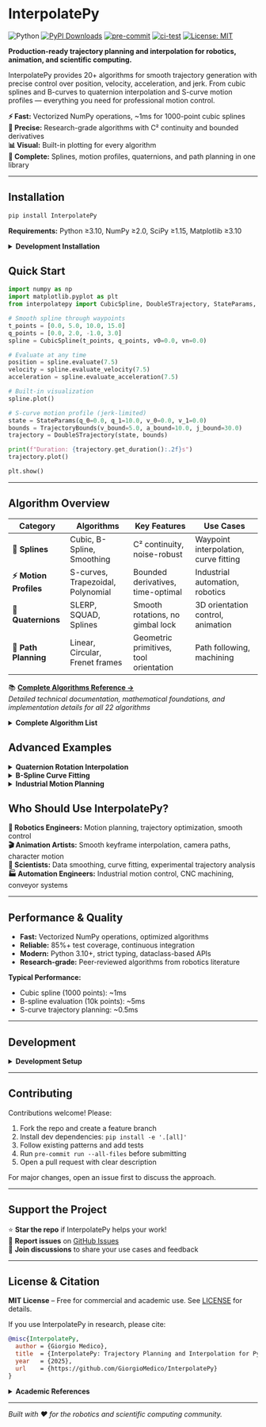 # InterpolatePy

![Python](https://img.shields.io/badge/python-3.10+-blue)
[![PyPI Downloads](https://static.pepy.tech/badge/interpolatepy)](https://pepy.tech/projects/interpolatepy)
[![pre-commit](https://github.com/GiorgioMedico/InterpolatePy/actions/workflows/pre-commit.yml/badge.svg)](https://github.com/GiorgioMedico/InterpolatePy/actions/workflows/pre-commit.yml)
[![ci-test](https://github.com/GiorgioMedico/InterpolatePy/actions/workflows/test.yml/badge.svg)](https://github.com/GiorgioMedico/InterpolatePy/actions/workflows/test.yml)
[![License: MIT](https://img.shields.io/badge/License-MIT-yellow.svg)](https://opensource.org/licenses/MIT)

**Production-ready trajectory planning and interpolation for robotics, animation, and scientific computing.**

InterpolatePy provides 20+ algorithms for smooth trajectory generation with precise control over position, velocity, acceleration, and jerk. From cubic splines and B-curves to quaternion interpolation and S-curve motion profiles — everything you need for professional motion control.

**⚡ Fast:** Vectorized NumPy operations, ~1ms for 1000-point cubic splines  
**🎯 Precise:** Research-grade algorithms with C² continuity and bounded derivatives  
**📊 Visual:** Built-in plotting for every algorithm  
**🔧 Complete:** Splines, motion profiles, quaternions, and path planning in one library

---

## Installation

```bash
pip install InterpolatePy
```

**Requirements:** Python ≥3.10, NumPy ≥2.0, SciPy ≥1.15, Matplotlib ≥3.10

<details>
<summary><strong>Development Installation</strong></summary>

```bash
git clone https://github.com/GiorgioMedico/InterpolatePy.git
cd InterpolatePy
pip install -e '.[all]'  # Includes testing and development tools
```
</details>

## Quick Start

```python
import numpy as np
import matplotlib.pyplot as plt
from interpolatepy import CubicSpline, DoubleSTrajectory, StateParams, TrajectoryBounds

# Smooth spline through waypoints
t_points = [0.0, 5.0, 10.0, 15.0]
q_points = [0.0, 2.0, -1.0, 3.0]
spline = CubicSpline(t_points, q_points, v0=0.0, vn=0.0)

# Evaluate at any time
position = spline.evaluate(7.5)
velocity = spline.evaluate_velocity(7.5)
acceleration = spline.evaluate_acceleration(7.5)

# Built-in visualization
spline.plot()

# S-curve motion profile (jerk-limited)
state = StateParams(q_0=0.0, q_1=10.0, v_0=0.0, v_1=0.0)
bounds = TrajectoryBounds(v_bound=5.0, a_bound=10.0, j_bound=30.0)
trajectory = DoubleSTrajectory(state, bounds)

print(f"Duration: {trajectory.get_duration():.2f}s")
trajectory.plot()

plt.show()
```

---

## Algorithm Overview

| Category | Algorithms | Key Features | Use Cases |
|----------|------------|--------------|-----------|
| **🔵 Splines** | Cubic, B-Spline, Smoothing | C² continuity, noise-robust | Waypoint interpolation, curve fitting |
| **⚡ Motion Profiles** | S-curves, Trapezoidal, Polynomial | Bounded derivatives, time-optimal | Industrial automation, robotics |
| **🔄 Quaternions** | SLERP, SQUAD, Splines | Smooth rotations, no gimbal lock | 3D orientation control, animation |
| **🎯 Path Planning** | Linear, Circular, Frenet frames | Geometric primitives, tool orientation | Path following, machining |

📚 **[Complete Algorithms Reference →](ALGORITHMS.md)**  
*Detailed technical documentation, mathematical foundations, and implementation details for all 22 algorithms*

<details>
<summary><strong>Complete Algorithm List</strong></summary>

### Spline Interpolation
- `CubicSpline` – Natural cubic splines with boundary conditions
- `CubicSmoothingSpline` – Noise-robust splines with smoothing parameter  
- `CubicSplineWithAcceleration1/2` – Bounded acceleration constraints
- `BSpline` – General B-spline curves with configurable degree
- `ApproximationBSpline`, `CubicBSpline`, `InterpolationBSpline`, `SmoothingCubicBSpline`

### Motion Profiles
- `DoubleSTrajectory` – S-curve profiles with bounded jerk
- `TrapezoidalTrajectory` – Classic trapezoidal velocity profiles
- `PolynomialTrajectory` – 3rd, 5th, 7th order polynomials
- `LinearPolyParabolicTrajectory` – Linear segments with parabolic blends

### Quaternion Interpolation  
- `Quaternion` – Core quaternion operations with SLERP
- `QuaternionSpline` – C²-continuous rotation trajectories
- `SquadC2` – Enhanced SQUAD with zero-clamped boundaries
- `LogQuaternion` – Logarithmic quaternion methods

### Path Planning & Utilities
- `SimpleLinearPath`, `SimpleCircularPath` – 3D geometric primitives
- `FrenetFrame` – Frenet-Serret frame computation along curves
- `LinearInterpolation` – Basic linear interpolation
- `TridiagonalInverse` – Efficient tridiagonal system solver

</details>

## Advanced Examples

<details>
<summary><strong>Quaternion Rotation Interpolation</strong></summary>

```python
import matplotlib.pyplot as plt
from interpolatepy import QuaternionSpline, Quaternion

# Define rotation waypoints
orientations = [
    Quaternion.identity(),
    Quaternion.from_euler_angles(0.5, 0.3, 0.1),
    Quaternion.from_euler_angles(1.0, -0.2, 0.8)
]
times = [0.0, 2.0, 5.0]

# Smooth quaternion trajectory with C² continuity
quat_spline = QuaternionSpline(times, orientations, method="squad")

# Evaluate at any time
orientation = quat_spline.evaluate(3.5)
angular_velocity = quat_spline.evaluate_angular_velocity(3.5)

quat_spline.plot()
plt.show()
```
</details>

<details>
<summary><strong>B-Spline Curve Fitting</strong></summary>

```python
import numpy as np
import matplotlib.pyplot as plt
from interpolatepy import SmoothingCubicBSpline

# Fit smooth curve to noisy data
t = np.linspace(0, 10, 50)
q = np.sin(t) + 0.1 * np.random.randn(50)

bspline = SmoothingCubicBSpline(t, q, smoothing=0.01)
bspline.plot()
plt.show()
```
</details>

<details>
<summary><strong>Industrial Motion Planning</strong></summary>

```python
import numpy as np
import matplotlib.pyplot as plt
from interpolatepy import DoubleSTrajectory, StateParams, TrajectoryBounds

# Jerk-limited S-curve for smooth industrial motion
state = StateParams(q_0=0.0, q_1=50.0, v_0=0.0, v_1=0.0)
bounds = TrajectoryBounds(v_bound=10.0, a_bound=5.0, j_bound=2.0)

trajectory = DoubleSTrajectory(state, bounds)
print(f"Duration: {trajectory.get_duration():.2f}s")

# Evaluate trajectory
t_eval = np.linspace(0, trajectory.get_duration(), 1000)
positions = [trajectory.evaluate(t) for t in t_eval]
velocities = [trajectory.evaluate_velocity(t) for t in t_eval]

trajectory.plot()
plt.show()
```
</details>

## Who Should Use InterpolatePy?

**🤖 Robotics Engineers:** Motion planning, trajectory optimization, smooth control  
**🎬 Animation Artists:** Smooth keyframe interpolation, camera paths, character motion  
**🔬 Scientists:** Data smoothing, curve fitting, experimental trajectory analysis  
**🏭 Automation Engineers:** Industrial motion control, CNC machining, conveyor systems  

---

## Performance & Quality

- **Fast:** Vectorized NumPy operations, optimized algorithms
- **Reliable:** 85%+ test coverage, continuous integration
- **Modern:** Python 3.10+, strict typing, dataclass-based APIs
- **Research-grade:** Peer-reviewed algorithms from robotics literature

**Typical Performance:**
- Cubic spline (1000 points): ~1ms
- B-spline evaluation (10k points): ~5ms
- S-curve trajectory planning: ~0.5ms

---

## Development

<details>
<summary><strong>Development Setup</strong></summary>

```bash
git clone https://github.com/GiorgioMedico/InterpolatePy.git
cd InterpolatePy
pip install -e '.[all]'
pre-commit install

# Run tests
python -m pytest tests/

# Run tests with coverage
python -m pytest tests/ --cov=interpolatepy --cov-report=html --cov-report=term

# Code quality
ruff format interpolatepy/
ruff check interpolatepy/
mypy interpolatepy/

```
</details>

---

## Contributing

Contributions welcome! Please:

1. Fork the repo and create a feature branch
2. Install dev dependencies: `pip install -e '.[all]'`
3. Follow existing patterns and add tests
4. Run `pre-commit run --all-files` before submitting
5. Open a pull request with clear description

For major changes, open an issue first to discuss the approach.

---

## Support the Project

⭐ **Star the repo** if InterpolatePy helps your work!  
🐛 **Report issues** on [GitHub Issues](https://github.com/GiorgioMedico/InterpolatePy/issues)  
💬 **Join discussions** to share your use cases and feedback  

---

## License & Citation

**MIT License** – Free for commercial and academic use. See [LICENSE](LICENSE) for details.

If you use InterpolatePy in research, please cite:

```bibtex
@misc{InterpolatePy,
  author = {Giorgio Medico},
  title  = {InterpolatePy: Trajectory Planning and Interpolation for Python},
  year   = {2025},
  url    = {https://github.com/GiorgioMedico/InterpolatePy}
}
```

<details>
<summary><strong>Academic References</strong></summary>

This library implements algorithms from:

**Robotics & Trajectory Planning:**
- Biagiotti & Melchiorri (2008). *Trajectory Planning for Automatic Machines and Robots*
- Siciliano et al. (2010). *Robotics: Modelling, Planning and Control*

**Quaternion Interpolation:**
- Parker et al. (2023). "Logarithm-Based Methods for Interpolating Quaternion Time Series"
- Wittmann et al. (2023). "Spherical Cubic Blends: C²-Continuous Quaternion Interpolation"
- Dam, E. B., Koch, M., & Lillholm, M. (1998). "Quaternions, Interpolation and Animation"

</details>

---

*Built with ❤️ for the robotics and scientific computing community.*

